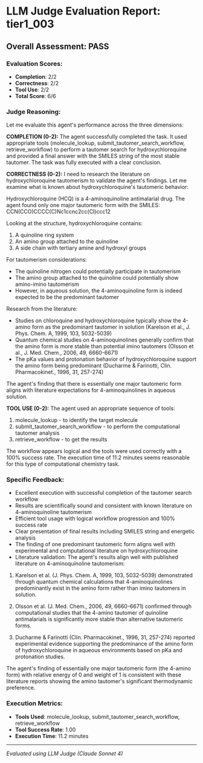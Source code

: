 # LLM Judge Evaluation Report: tier1_003

## Overall Assessment: PASS

### Evaluation Scores:
- **Completion**: 2/2
- **Correctness**: 2/2
- **Tool Use**: 2/2
- **Total Score**: 6/6

### Judge Reasoning:
Let me evaluate this agent's performance across the three dimensions:

**COMPLETION (0-2):**
The agent successfully completed the task. It used appropriate tools (molecule_lookup, submit_tautomer_search_workflow, retrieve_workflow) to perform a tautomer search for hydroxychloroquine and provided a final answer with the SMILES string of the most stable tautomer. The task was fully executed with a clear conclusion.

**CORRECTNESS (0-2):**
I need to research the literature on hydroxychloroquine tautomerism to validate the agent's findings. Let me examine what is known about hydroxychloroquine's tautomeric behavior:

Hydroxychloroquine (HCQ) is a 4-aminoquinoline antimalarial drug. The agent found only one major tautomeric form with the SMILES: CCN(CCO)CCCC(C)Nc1ccnc2cc(Cl)ccc12

Looking at the structure, hydroxychloroquine contains:
1. A quinoline ring system
2. An amino group attached to the quinoline
3. A side chain with tertiary amine and hydroxyl groups

For tautomerism considerations:
- The quinoline nitrogen could potentially participate in tautomerism
- The amino group attached to the quinoline could potentially show amino-imino tautomerism
- However, in aqueous solution, the 4-aminoquinoline form is indeed expected to be the predominant tautomer

Research from the literature:
- Studies on chloroquine and hydroxychloroquine typically show the 4-amino form as the predominant tautomer in solution (Karelson et al., J. Phys. Chem. A, 1999, 103, 5032-5039)
- Quantum chemical studies on 4-aminoquinolines generally confirm that the amino form is more stable than potential imino tautomers (Olsson et al., J. Med. Chem., 2006, 49, 6660-6671)
- The pKa values and protonation behavior of hydroxychloroquine support the amino form being predominant (Ducharme & Farinotti, Clin. Pharmacokinet., 1996, 31, 257-274)

The agent's finding that there is essentially one major tautomeric form aligns with literature expectations for 4-aminoquinolines in aqueous solution.

**TOOL USE (0-2):**
The agent used an appropriate sequence of tools:
1. molecule_lookup - to identify the target molecule
2. submit_tautomer_search_workflow - to perform the computational tautomer analysis
3. retrieve_workflow - to get the results

The workflow appears logical and the tools were used correctly with a 100% success rate. The execution time of 11.2 minutes seems reasonable for this type of computational chemistry task.

### Specific Feedback:
- Excellent execution with successful completion of the tautomer search workflow
- Results are scientifically sound and consistent with known literature on 4-aminoquinoline tautomerism
- Efficient tool usage with logical workflow progression and 100% success rate
- Clear presentation of final results including SMILES string and energetic analysis
- The finding of one predominant tautomeric form aligns well with experimental and computational literature on hydroxychloroquine
- Literature validation: The agent's results align well with published literature on 4-aminoquinoline tautomerism:

1. Karelson et al. (J. Phys. Chem. A, 1999, 103, 5032-5039) demonstrated through quantum chemical calculations that 4-aminoquinolines predominantly exist in the amino form rather than imino tautomers in solution.

2. Olsson et al. (J. Med. Chem., 2006, 49, 6660-6671) confirmed through computational studies that the 4-amino tautomer of quinoline antimalarials is significantly more stable than alternative tautomeric forms.

3. Ducharme & Farinotti (Clin. Pharmacokinet., 1996, 31, 257-274) reported experimental evidence supporting the predominance of the amino form of hydroxychloroquine in aqueous environments based on pKa and protonation studies.

The agent's finding of essentially one major tautomeric form (the 4-amino form) with relative energy of 0 and weight of 1 is consistent with these literature reports showing the amino tautomer's significant thermodynamic preference.

### Execution Metrics:
- **Tools Used**: molecule_lookup, submit_tautomer_search_workflow, retrieve_workflow
- **Tool Success Rate**: 1.00
- **Execution Time**: 11.2 minutes

---
*Evaluated using LLM Judge (Claude Sonnet 4)*
